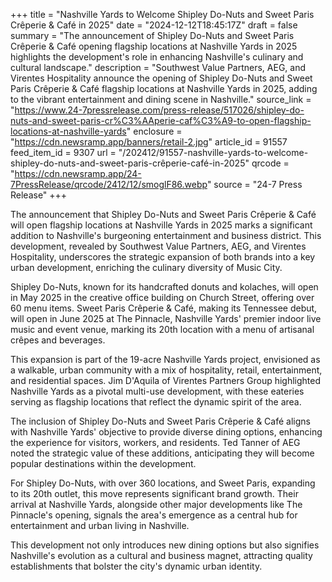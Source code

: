 +++
title = "Nashville Yards to Welcome Shipley Do-Nuts and Sweet Paris Crêperie & Café in 2025"
date = "2024-12-12T18:45:17Z"
draft = false
summary = "The announcement of Shipley Do-Nuts and Sweet Paris Crêperie & Café opening flagship locations at Nashville Yards in 2025 highlights the development's role in enhancing Nashville's culinary and cultural landscape."
description = "Southwest Value Partners, AEG, and Virentes Hospitality announce the opening of Shipley Do-Nuts and Sweet Paris Crêperie & Café flagship locations at Nashville Yards in 2025, adding to the vibrant entertainment and dining scene in Nashville."
source_link = "https://www.24-7pressrelease.com/press-release/517026/shipley-do-nuts-and-sweet-paris-cr%C3%AAperie-caf%C3%A9-to-open-flagship-locations-at-nashville-yards"
enclosure = "https://cdn.newsramp.app/banners/retail-2.jpg"
article_id = 91557
feed_item_id = 9307
url = "/202412/91557-nashville-yards-to-welcome-shipley-do-nuts-and-sweet-paris-crêperie-café-in-2025"
qrcode = "https://cdn.newsramp.app/24-7PressRelease/qrcode/2412/12/smoglF86.webp"
source = "24-7 Press Release"
+++

<p>The announcement that Shipley Do-Nuts and Sweet Paris Crêperie & Café will open flagship locations at Nashville Yards in 2025 marks a significant addition to Nashville's burgeoning entertainment and business district. This development, revealed by Southwest Value Partners, AEG, and Virentes Hospitality, underscores the strategic expansion of both brands into a key urban development, enriching the culinary diversity of Music City.</p><p>Shipley Do-Nuts, known for its handcrafted donuts and kolaches, will open in May 2025 in the creative office building on Church Street, offering over 60 menu items. Sweet Paris Crêperie & Café, making its Tennessee debut, will open in June 2025 at The Pinnacle, Nashville Yards' premier indoor live music and event venue, marking its 20th location with a menu of artisanal crêpes and beverages.</p><p>This expansion is part of the 19-acre Nashville Yards project, envisioned as a walkable, urban community with a mix of hospitality, retail, entertainment, and residential spaces. Jim D'Aquila of Virentes Partners Group highlighted Nashville Yards as a pivotal multi-use development, with these eateries serving as flagship locations that reflect the dynamic spirit of the area.</p><p>The inclusion of Shipley Do-Nuts and Sweet Paris Crêperie & Café aligns with Nashville Yards' objective to provide diverse dining options, enhancing the experience for visitors, workers, and residents. Ted Tanner of AEG noted the strategic value of these additions, anticipating they will become popular destinations within the development.</p><p>For Shipley Do-Nuts, with over 360 locations, and Sweet Paris, expanding to its 20th outlet, this move represents significant brand growth. Their arrival at Nashville Yards, alongside other major developments like The Pinnacle's opening, signals the area's emergence as a central hub for entertainment and urban living in Nashville.</p><p>This development not only introduces new dining options but also signifies Nashville's evolution as a cultural and business magnet, attracting quality establishments that bolster the city's dynamic urban identity.</p>